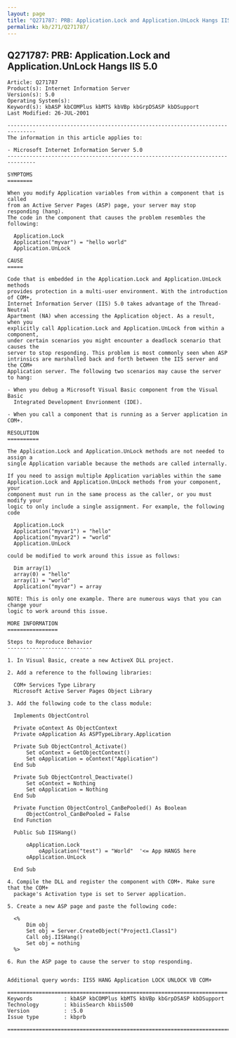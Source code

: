```yaml
---
layout: page
title: "Q271787: PRB: Application.Lock and Application.UnLock Hangs IIS 5.0"
permalink: kb/271/Q271787/
---
```


## Q271787: PRB: Application.Lock and Application.UnLock Hangs IIS 5.0

	Article: Q271787
	Product(s): Internet Information Server
	Version(s): 5.0
	Operating System(s): 
	Keyword(s): kbASP kbCOMPlus kbMTS kbVBp kbGrpDSASP kbDSupport
	Last Modified: 26-JUL-2001
	
	-------------------------------------------------------------------------------
	The information in this article applies to:
	
	- Microsoft Internet Information Server 5.0 
	-------------------------------------------------------------------------------
	
	SYMPTOMS
	========
	
	When you modify Application variables from within a component that is called
	from an Active Server Pages (ASP) page, your server may stop responding (hang).
	The code in the component that causes the problem resembles the following:
	
	  Application.Lock
	  Application("myvar") = "hello world"
	  Application.UnLock
	
	CAUSE
	=====
	
	Code that is embedded in the Application.Lock and Application.UnLock methods
	provides protection in a multi-user environment. With the introduction of COM+,
	Internet Information Server (IIS) 5.0 takes advantage of the Thread-Neutral
	Apartment (NA) when accessing the Application object. As a result, when you
	explicitly call Application.Lock and Application.UnLock from within a component,
	under certain scenarios you might encounter a deadlock scenario that causes the
	server to stop responding. This problem is most commonly seen when ASP
	intrinsics are marshalled back and forth between the IIS server and the COM+
	Application server. The following two scenarios may cause the server to hang:
	
	- When you debug a Microsoft Visual Basic component from the Visual Basic
	  Integrated Development Envrionment (IDE).
	
	- When you call a component that is running as a Server application in COM+.
	
	RESOLUTION
	==========
	
	The Application.Lock and Application.UnLock methods are not needed to assign a
	single Application variable because the methods are called internally.
	
	If you need to assign multiple Application variables within the same
	Application.Lock and Application.UnLock methods from your component, your
	component must run in the same process as the caller, or you must modify your
	logic to only include a single assignment. For example, the following code
	
	  Application.Lock
	  Application("myvar1") = "hello"
	  Application("myvar2") = "world"
	  Application.UnLock
	
	could be modified to work around this issue as follows:
	
	  Dim array(1)
	  array(0) = "hello"
	  array(1) = "world"
	  Application("myvar") = array
	
	NOTE: This is only one example. There are numerous ways that you can change your
	logic to work around this issue.
	
	MORE INFORMATION
	================
	
	Steps to Reproduce Behavior
	---------------------------
	
	1. In Visual Basic, create a new ActiveX DLL project.
	
	2. Add a reference to the following libraries:
	
	  COM+ Services Type Library
	  Microsoft Active Server Pages Object Library
	
	3. Add the following code to the class module:
	
	  Implements ObjectControl
	
	  Private oContext As ObjectContext
	  Private oApplication As ASPTypeLibrary.Application
	
	  Private Sub ObjectControl_Activate()
	      Set oContext = GetObjectContext()
	      Set oApplication = oContext("Application")
	  End Sub
	
	  Private Sub ObjectControl_Deactivate()
	      Set oContext = Nothing
	      Set oApplication = Nothing
	  End Sub
	
	  Private Function ObjectControl_CanBePooled() As Boolean
	      ObjectControl_CanBePooled = False
	  End Function
	
	  Public Sub IISHang()
	
	      oApplication.Lock
	          oApplication("test") = "World"  '<= App HANGS here
	      oApplication.UnLock
	
	  End Sub
	
	4. Compile the DLL and register the component with COM+. Make sure that the COM+
	  package's Activation type is set to Server application.
	
	5. Create a new ASP page and paste the following code:
	
	  <%
	      Dim obj
	      Set obj = Server.CreateObject("Project1.Class1")
	      Call obj.IISHang()
	      Set obj = nothing
	  %>
	
	6. Run the ASP page to cause the server to stop responding.
	
	
	Additional query words: IIS5 HANG Application LOCK UNLOCK VB COM+
	
	======================================================================
	Keywords          : kbASP kbCOMPlus kbMTS kbVBp kbGrpDSASP kbDSupport 
	Technology        : kbiisSearch kbiis500
	Version           : :5.0
	Issue type        : kbprb
	
	=============================================================================
	
